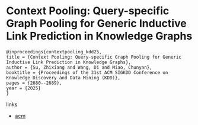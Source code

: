 # Context Pooling: Query-specific Graph Pooling for Generic Inductive Link Prediction in Knowledge Graphs

```
@inproceedings{contextpooling_kdd25,
title = {Context Pooling: Query-specific Graph Pooling for Generic Inductive Link Prediction in Knowledge Graphs},
author = {Su, Zhixiang and Wang, Di and Miao, Chunyan},
booktitle = {Proceedings of the 31st ACM SIGKDD Conference on Knowledge Discovery and Data Mining (KDD)},
pages = {2680--2689},
year = {2025}
}
```

links
- [acm](https://dl.acm.org/doi/10.1145/3711896.3736890)
